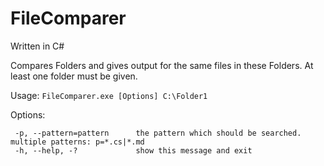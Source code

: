 # FileComparer

Written in C#

Compares Folders and gives output for the same files in these Folders. At least one folder must be given.

Usage: ````FileComparer.exe [Options] C:\Folder1````

Options:
```
 -p, --pattern=pattern      the pattern which should be searched. multiple patterns: p=*.cs|*.md
 -h, --help, -?             show this message and exit
 ```